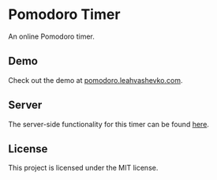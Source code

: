 # Pomodoro Timer
An online Pomodoro timer.
## Demo
Check out the demo at [pomodoro.leahvashevko.com](https://pomodoro.leahvashevko.com).
## Server
The server-side functionality for this timer can be found [here](https://github.com/theaquarium/pomodoro-server).
## License
This project is licensed under the MIT license.
